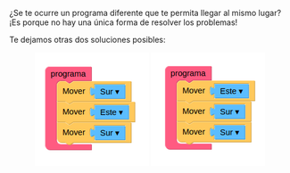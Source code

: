 ¿Se te ocurre un programa diferente que te permita llegar al mismo lugar? ¡Es porque no hay una única forma de resolver los problemas! 

Te dejamos otras dos soluciones posibles: 

<div align="center">
<img src="https://raw.githubusercontent.com/MumukiProject/mumuki-guia-gobstones-primeros-programas-kids/master/images/solucion1_1523541808751.png" alt="solucion1_1523541808751.png" width="auto" height="auto" style="display: float;"> <img src="https://raw.githubusercontent.com/MumukiProject/mumuki-guia-gobstones-primeros-programas-kids/master/images/opcion2_1523541825640.png" alt="opcion2_1523541825640.png" width="auto" height="auto">
</div>
